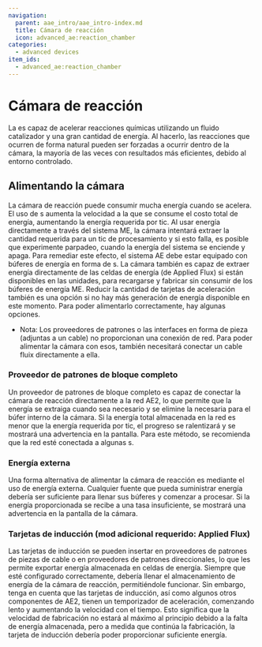 ```yaml
---
navigation:
  parent: aae_intro/aae_intro-index.md
  title: Cámara de reacción
  icon: advanced_ae:reaction_chamber
categories:
  - advanced devices
item_ids:
  - advanced_ae:reaction_chamber
---
```


# Cámara de reacción

<BlockImage id="advanced_ae:reaction_chamber" scale="4"></BlockImage>

La <ItemLink id="advanced_ae:reaction_chamber" /> es capaz de acelerar reacciones químicas utilizando un fluido catalizador y una gran cantidad de
energía. Al hacerlo, las reacciones que ocurren de forma natural pueden ser forzadas a ocurrir dentro de la cámara, la mayoría de las veces con
resultados más eficientes, debido al entorno controlado.

## Alimentando la cámara

La cámara de reacción puede consumir mucha energía cuando se acelera. El uso de <ItemLink id="ae2:acceleration_card" />s aumenta la velocidad a la que
se consume el costo total de energía, aumentando la energía requerida por tic. Al usar energía directamente a través del sistema ME,
la cámara intentará extraer la cantidad requerida para un tic de procesamiento y si esto falla, es posible que experimente
parpadeo, cuando la energía del sistema se enciende y apaga. Para remediar este efecto, el sistema AE debe estar equipado
con búferes de energía en forma de <ItemLink id="ae2:dense_energy_cell" />s. La cámara también es capaz de extraer
energía directamente de las celdas de energía (de Applied Flux) si están disponibles en las unidades, para recargarse y fabricar
sin consumir de los búferes de energía ME. Reducir la cantidad de tarjetas de aceleración también es una opción si no hay
más generación de energía disponible en este momento. Para poder alimentarlo correctamente, hay algunas opciones.
* Nota: Los proveedores de patrones o las interfaces en forma de pieza (adjuntas a un cable) no proporcionan una conexión de red. Para poder
alimentar la cámara con esos, también necesitará conectar un cable fluix directamente a ella.

### Proveedor de patrones de bloque completo

Un proveedor de patrones de bloque completo es capaz de conectar la cámara de reacción directamente a la red AE2, lo que permite que la energía
se extraiga cuando sea necesario y se elimine la necesaria para el búfer interno de la cámara. Si la energía total almacenada en la red
es menor que la energía requerida por tic, el progreso se ralentizará y se mostrará una advertencia en la pantalla.
Para este método, se recomienda que la red esté conectada a algunas <ItemLink id="ae2:dense_energy_cell" />s.

### Energía externa

Una forma alternativa de alimentar la cámara de reacción es mediante el uso de energía externa. Cualquier fuente que pueda suministrar
energía debería ser suficiente para llenar sus búferes y comenzar a procesar. Si la energía proporcionada se recibe a una
tasa insuficiente, se mostrará una advertencia en la pantalla de la cámara.

### Tarjetas de inducción (mod adicional requerido: Applied Flux)

Las tarjetas de inducción se pueden insertar en proveedores de patrones de piezas de cable o en proveedores de patrones direccionales, lo que les permite
exportar energía almacenada en celdas de energía. Siempre que esté configurado correctamente, debería llenar el almacenamiento de energía de la cámara de
reacción, permitiéndole funcionar. Sin embargo, tenga en cuenta que las tarjetas de inducción, así como algunos otros componentes de AE2, tienen un
temporizador de aceleración, comenzando lento y aumentando la velocidad con el tiempo. Esto significa que la velocidad de fabricación no estará al máximo al principio
debido a la falta de energía almacenada, pero a medida que continúa la fabricación, la tarjeta de inducción debería poder proporcionar suficiente energía.
